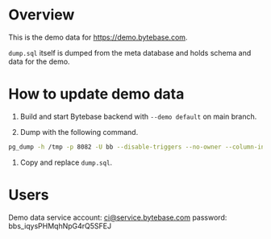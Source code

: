 # Overview

This is the demo data for https://demo.bytebase.com.

`dump.sql` itself is dumped from the meta database and holds schema and data for the demo.

# How to update demo data

1. Build and start Bytebase backend with `--demo default` on main branch.

1. Dump with the following command.

```bash
pg_dump -h /tmp -p 8082 -U bb --disable-triggers --no-owner --column-inserts --on-conflict-do-nothing > ~/dump.sql
```

1. Copy and replace `dump.sql`.

# Users

Demo data service account: ci@service.bytebase.com password: bbs_iqysPHMqhNpG4rQ5SFEJ
